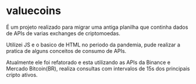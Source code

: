 # valuecoins


É um projeto realizado para migrar uma antiga planilha que continha dados de APIs de varias exchanges de criptomoedas.

Utilizei JS e o basico de HTML no periodo da pandemia, pude realizar a pratica de alguns conceitos de consumo de APIs.


Atualmente ele foi refatorado e esta utilizando as APIs da Binance e Mercado Bitcoin(BR), realiza consultas com intervalos de 15s dos principais cripto ativos.
